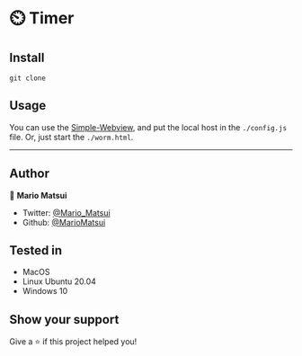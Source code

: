 # ⏲️ Timer

## Install

`git clone`

## Usage

You can use the [Simple-Webview](https://github.com/MarioMatsui/SimpleOverlayWebview), and put the local host in the `./config.js` file.
Or, just start the `./worm.html`.

---
## Author

👤 **Mario Matsui**

* Twitter: [@Mario_Matsui](https://twitter.com/mario_matsui)
* Github: [@MarioMatsui](https://github.com/MarioMatsui)

## Tested in

- MacOS
- Linux Ubuntu 20.04
- Windows 10

## Show your support

Give a ⭐️ if this project helped you!
